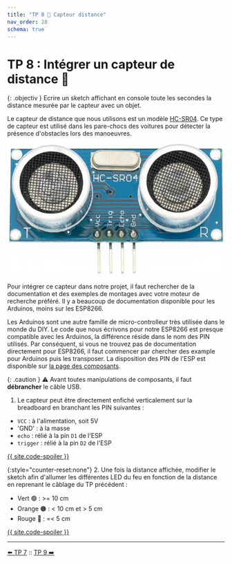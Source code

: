 ```yaml
---
title: "TP 8 🦇 Capteur distance"
nav_order: 28
schema: true
---
```


# TP 8 : Intégrer un capteur de distance 🦇

{: .objectiv }
Ecrire un sketch affichant en console toute les secondes la distance mesurée par le capteur avec un objet.

Le capteur de distance que nous utilisons est un modèle [HC-SR04](composants.md##capteur-de-distance). Ce type de capteur est utilisé dans les pare-chocs des voitures pour détecter la présence d'obstacles lors des manoeuvres.

![HC-SR04](resources/HC-SR04.jpg)

Pour intégrer ce capteur dans notre projet, il faut rechercher de la documentation et des exemples de montages avec votre moteur de recherche préféré. Il y a beaucoup de documentation disponible pour les Arduinos, moins sur les ESP8266.

Les Arduinos sont une autre famille de micro-controlleur très utilisée dans le monde du DIY. Le code que nous écrivons pour notre ESP8266 est presque compatible avec les Arduinos, la différence réside dans le nom des PIN utilisés. Par conséquent, si vous ne trouvez pas de documentation directement pour ESP8266, il faut commencer par chercher des example pour Arduinos puis les transposer.
La disposition des PIN de l'ESP est disponible sur [la page des composants](composants.md#micro-contrôleur).


{: .caution }
⚠️ Avant toutes manipulations de composants, il faut **débrancher** le câble USB.

1. Le capteur peut être directement enfiché verticalement sur la breadboard en branchant les PIN suivantes :
- `VCC` : à l'alimentation, soit 5V
- 'GND' : à la masse
- `echo` : rélié à la pin `D1` de l'ESP
- `trigger` : rélié à la pin `D2` de l'ESP

[{{ site.code-spoiler }}](tp8_code.md#mesure-de-distance)

{:style="counter-reset:none"}
2. Une fois la distance affichée, modifier le sketch afin d'allumer les différentes LED du feu en fonction de la distance en reprenant le câblage du TP précédent :
- Vert 🟢 : >= 10 cm
- Orange 🟠 : < 10 cm et > 5 cm
- Rouge 🔴 : =< 5 cm

[{{ site.code-spoiler }}](tp8_code.md#feu)

----
[⬅️ TP 7](tp7.md) :: [TP 9 ➡️](tp9.md)
